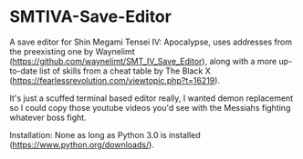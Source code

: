 # SMTIVA-Save-Editor

A save editor for Shin Megami Tensei IV: Apocalypse, uses addresses from the preexisting one by Waynelimt (https://github.com/waynelimt/SMT_IV_Save_Editor), along with a more up-to-date list of skills from a cheat table by The Black X (https://fearlessrevolution.com/viewtopic.php?t=16219).

It's just a scuffed terminal based editor really, I wanted demon replacement so I could copy those youtube videos you'd see with the Messiahs fighting whatever boss fight.

Installation: None as long as Python 3.0 is installed (https://www.python.org/downloads/).
